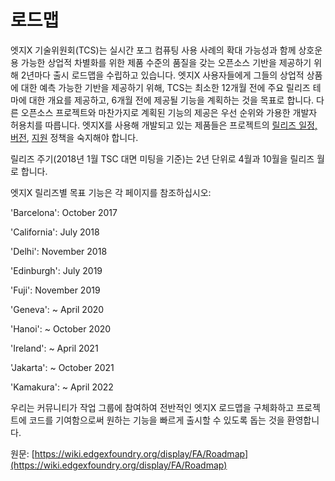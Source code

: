# 로드맵

엣지X 기술위원회(TCS)는 실시간 포그 컴퓨팅 사용 사례의 확대 가능성과 함께 상호운용 가능한 상업적 차별화를 위한 제품 수준의 품질을 갖는 오픈소스 기반을 제공하기 위해 2년마다 출시 로드맵을 수립하고 있습니다. 엣지X 사용자들에게 그들의 상업적 상품에 대한 예측 가능한 기반을 제공하기 위해, TCS는 최소한 12개월 전에 주요 릴리즈 테마에 대한 개요를 제공하고, 6개월 전에 제공될 기능을 계획하는 것을 목표로 합니다. 다른 오픈소스 프로젝트와 마찬가지로 계획된 기능의 제공은 우선 순위와 가용한 개발자 허용치를 따릅니다. 엣지X를 사용해 개발되고 있는 제품들은 프로젝트의 [릴리즈 일정, 버전](https://wiki.edgexfoundry.org/pages/viewpage.action?pageId=21823969), [지원](https://wiki.edgexfoundry.org/display/FA/Long+Term+Support) 정책을 숙지해야 합니다.

릴리즈 주기(2018년 1월 TSC 대면 미팅을 기준)는 2년 단위로 4월과 10월을 릴리즈 월로 합니다.

엣지X 릴리즈별 목표 기능은 각 페이지를 참조하십시오:

'Barcelona': October 2017

'California': July 2018

'Delhi': November 2018

'Edinburgh': July 2019

'Fuji': November 2019

'Geneva': ~ April 2020

'Hanoi': ~ October 2020

'Ireland': ~ April 2021

'Jakarta': ~ October 2021

'Kamakura': ~ April 2022

우리는 커뮤니티가 작업 그룹에 참여하여 전반적인 엣지X 로드맵을 구체화하고 프로젝트에 코드를 기여함으로써 원하는 기능을 빠르게 출시할 수 있도록 돕는 것을 환영합니다.

원문: [https://wiki.edgexfoundry.org/display/FA/Roadmap](https://wiki.edgexfoundry.org/display/FA/Roadmap)
